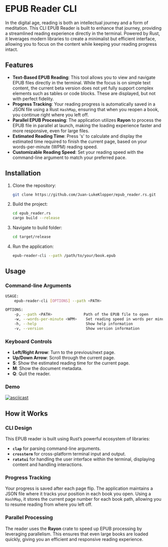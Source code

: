 # **EPUB Reader CLI**

In the digital age, reading is both an intellectual journey and a form of meditation. This CLI EPUB Reader is built to enhance that journey, providing a streamlined reading experience directly in the terminal. Powered by Rust, it leverages modern libraries to create a minimalist but efficient interface, allowing you to focus on the content while keeping your reading progress intact.

## **Features**
- **Text-Based EPUB Reading**: This tool allows you to view and navigate EPUB files directly in the terminal. While the focus is on simple text content, the current beta version does not yet fully support complex elements such as tables or code blocks. These are displayed, but not with perfect fidelity.
- **Progress Tracking**: Your reading progress is automatically saved in a JSON file using a Rust `HashMap`, ensuring that when you reopen a book, you continue right where you left off.
- **Parallel EPUB Processing**: The application utilizes **Rayon** to process the EPUB file in parallel at launch, making the loading experience faster and more responsive, even for large files.
- **Estimated Reading Time**: Press 's' to calculate and display the estimated time required to finish the current page, based on your words-per-minute (WPM) reading speed.
- **Customizable Reading Speed**: Set your reading speed with the command-line argument to match your preferred pace.

## **Installation**

1. Clone the repository:
   ```bash
   git clone https://github.com/Juan-LukeKlopper/epub_reader.rs.git
   ```

2. Build the project:
   ```bash
   cd epub_reader.rs
   cargo build --release
   ```

3. Navigate to build folder:
   ```bash
   cd target/release
   ```

4. Run the application:
   ```bash
   epub-reader-cli --path /path/to/your/book.epub
   ```

## **Usage**

### **Command-line Arguments**

```bash
USAGE:
    epub-reader-cli [OPTIONS] --path <PATH>

OPTIONS:
    -p, --path <PATH>              Path of the EPUB file to open
    -w, --words-per-minute <WPM>    Set reading speed in words per minute (default: 238)
    -h, --help                      Show help information
    -v, --version                   Show version information
```

### **Keyboard Controls**

- **Left/Right Arrow**: Turn to the previous/next page.
- **Up/Down Arrow**: Scroll through the current page.
- **S**: Show the estimated reading time for the current page.
- **M**: Show the document metadata.
- **Q**: Quit the reader.

### **Demo**

[![asciicast](https://asciinema.org/a/dJTP1vVIyIAcRBRl0FRXpydBh.svg)](https://asciinema.org/a/dJTP1vVIyIAcRBRl0FRXpydBh)

## **How it Works**

### **CLI Design**
This EPUB reader is built using Rust’s powerful ecosystem of libraries:
- **`clap`** for parsing command-line arguments.
- **`crossterm`** for cross-platform terminal input and output.
- **`ratatui`** for handling the user interface within the terminal, displaying content and handling interactions.

### **Progress Tracking**
Your progress is saved after each page flip. The application maintains a JSON file where it tracks your position in each book you open. Using a `HashMap`, it stores the current page number for each book path, allowing you to resume reading from where you left off.

### **Parallel Processing**
The reader uses the **Rayon** crate to speed up EPUB processing by leveraging parallelism. This ensures that even large books are loaded quickly, giving you an efficient and responsive reading experience.

